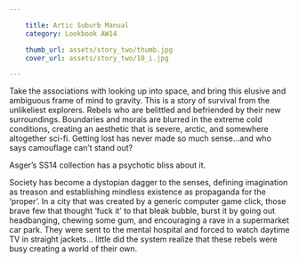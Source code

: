 ```yaml
---

    title: Artic Suburb Manual
    category: Lookbook AW14

    thumb_url: assets/story_two/thumb.jpg
    cover_url: assets/story_two/10_i.jpg

---
```


Take the associations with looking up into space, and bring this elusive and ambiguous frame of mind to gravity. This is a story of survival from the unlikeliest explorers. Rebels who are belittled and befriended by their new surroundings. Boundaries and morals are blurred in the extreme cold conditions, creating an aesthetic that is severe, arctic, and somewhere altogether sci-fi. Getting lost has never made so much sense...and who says camouflage can’t stand out?

Asger’s SS14 collection has a psychotic bliss about it.

Society has become a dystopian dagger to the senses, defining imagination as treason and establishing mindless existence as propaganda for the ‘proper’. In a city that was created by a generic computer game click, those brave few that thought ‘fuck it’ to that bleak bubble, burst it by going out headbanging, chewing some gum, and encouraging a rave in a supermarket car park. They were sent to the mental hospital and forced to watch daytime TV in straight jackets... little did the system realize that these rebels were busy creating a world of their own.
